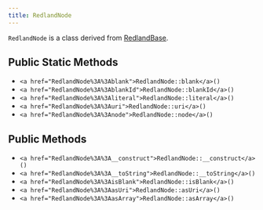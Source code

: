 ```yaml
---
title: RedlandNode
---
```


`RedlandNode` is a class derived from <a href="RedlandBase">RedlandBase</a>.

## Public Static Methods

* `<a href="RedlandNode%3A%3Ablank">RedlandNode::blank</a>()`
* `<a href="RedlandNode%3A%3AblankId">RedlandNode::blankId</a>()`
* `<a href="RedlandNode%3A%3Aliteral">RedlandNode::literal</a>()`
* `<a href="RedlandNode%3A%3Auri">RedlandNode::uri</a>()`
* `<a href="RedlandNode%3A%3Anode">RedlandNode::node</a>()`

## Public Methods

* `<a href="RedlandNode%3A%3A__construct">RedlandNode::__construct</a>()`
* `<a href="RedlandNode%3A%3A__toString">RedlandNode::__toString</a>()`
* `<a href="RedlandNode%3A%3AisBlank">RedlandNode::isBlank</a>()`
* `<a href="RedlandNode%3A%3AasUri">RedlandNode::asUri</a>()`
* `<a href="RedlandNode%3A%3AasArray">RedlandNode::asArray</a>()`

